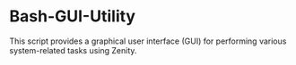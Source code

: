 # Bash-GUI-Utility
This script provides a graphical user interface (GUI) for performing various system-related tasks using Zenity.
